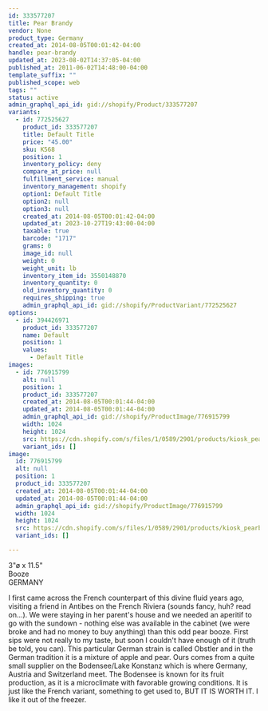 ```yaml
---
id: 333577207
title: Pear Brandy
vendor: None
product_type: Germany
created_at: 2014-08-05T00:01:42-04:00
handle: pear-brandy
updated_at: 2023-08-02T14:37:05-04:00
published_at: 2011-06-02T14:48:00-04:00
template_suffix: ""
published_scope: web
tags: ""
status: active
admin_graphql_api_id: gid://shopify/Product/333577207
variants:
  - id: 772525627
    product_id: 333577207
    title: Default Title
    price: "45.00"
    sku: K568
    position: 1
    inventory_policy: deny
    compare_at_price: null
    fulfillment_service: manual
    inventory_management: shopify
    option1: Default Title
    option2: null
    option3: null
    created_at: 2014-08-05T00:01:42-04:00
    updated_at: 2023-10-27T19:43:00-04:00
    taxable: true
    barcode: "1717"
    grams: 0
    image_id: null
    weight: 0
    weight_unit: lb
    inventory_item_id: 3550148870
    inventory_quantity: 0
    old_inventory_quantity: 0
    requires_shipping: true
    admin_graphql_api_id: gid://shopify/ProductVariant/772525627
options:
  - id: 394426971
    product_id: 333577207
    name: Default
    position: 1
    values:
      - Default Title
images:
  - id: 776915799
    alt: null
    position: 1
    product_id: 333577207
    created_at: 2014-08-05T00:01:44-04:00
    updated_at: 2014-08-05T00:01:44-04:00
    admin_graphql_api_id: gid://shopify/ProductImage/776915799
    width: 1024
    height: 1024
    src: https://cdn.shopify.com/s/files/1/0589/2901/products/kiosk_pearbrandy.tif.jpeg?v=1407211304
    variant_ids: []
image:
  id: 776915799
  alt: null
  position: 1
  product_id: 333577207
  created_at: 2014-08-05T00:01:44-04:00
  updated_at: 2014-08-05T00:01:44-04:00
  admin_graphql_api_id: gid://shopify/ProductImage/776915799
  width: 1024
  height: 1024
  src: https://cdn.shopify.com/s/files/1/0589/2901/products/kiosk_pearbrandy.tif.jpeg?v=1407211304
  variant_ids: []

---
```


3"ø x 11.5"  
Booze  
GERMANY

I first came across the French counterpart of this divine fluid years ago, visiting a friend in Antibes on the French Riviera (sounds fancy, huh? read on...). We were staying in her parent's house and we needed an aperitif to go with the sundown - nothing else was available in the cabinet (we were broke and had no money to buy anything) than this odd pear booze. First sips were not really to my taste, but soon I couldn't have enough of it (truth be told, you can). This particular German strain is called Obstler and in the German tradition it is a mixture of apple and pear. Ours comes from a quite small supplier on the Bodensee/Lake Konstanz which is where Germany, Austria and Switzerland meet. The Bodensee is known for its fruit production, as it is a microclimate with favorable growing conditions. It is just like the French variant, something to get used to, BUT IT IS WORTH IT. I like it out of the freezer.